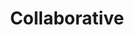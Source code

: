 ---
title: "Collaborative"
type: "core"
tagline: "I work well with others to get the desired outcome."
definitions:
  - title: "Shares relevant information with others."
    unsatisfactories:
      - "Knowledge domain are not kept up to date."
      - "No effort is made to share knowledge with others through conversation."
    needs:
      - "Knowledge domain is updated infrequently."
      - "Reluctant to share information."
    meets:
      - "Knowledge domain is updated frequently."
      - "Openly shares information in meetings/conversation."
    exceeds:
      - "Openly shares information with others from outside of the 'normal' knowledge domain e.g. An Agricultural news item."
      - "Looks for opportunities to share information during the working day."
    exceptionals:
      - "Actively seeks to share knowledge from both the 'normal' knowledge domain and outside of this area."
      - "Will create opportunities to share information with others when they feel this is beneficial."
  - title: "Engages with others to resolve problems and achieve goals."
    unsatisfactories:
      - "Will not complete a task which could be completed with the engagement of others."
      - "Labels tasks as unachievable without fully understanding if there is a resolution."
    needs:
      - "Will complete a task late when engaging with others would have ensured timely completion."
      - "Will complete a task to a below acceptable standard when engaging with others would have ensured it was completed to an acceptable standard."
    meets:
      - "Will approach other members of the team in a timely manner to request assistance in resolving issues or to achieve a goal. "
      - "Will provide assistance to others when required."
    exceeds:
      - "Will approach other members of the team as soon as they find a goal or problem that they cannot resolve alone."
      - "Actively offers assistance to others when they become aware of goals or problems with which they are struggling."
    exceptionals:
      - "Will actively look at ways of encouraging cross team engagement for problem solving."
      - "Actively seeks out opportunities to assist others with problems or to achieve goals."
  - title: "Builds relationships with others."
    unsatisfactories:
      - "Is found to be unapproachable."
      - "Actively avoids working with and building relationships with other employees."
    needs:
      - "Can be approached for assistance but does not offer assistance readily."
      - "Has no desire to build working relationships."
    meets:
      - "Builds relationships over time through working together on problems and to achieve goals."
      - "Is seen to be an approachable person."
    exceeds:
      - "Looks to foster strong relationships with everyone they work with."
      - "Encourages others to build these relationships and is seen to promote this behaviour within their team."
    exceptionals:
      - "Looks to build relationships/rapport with everyone in business."
      - "Looks to improve more difficult relationships."
  - title: "Encourages others to share information and problems."
    unsatisfactories:
      - "Shows no interest in helping the team with problems."
      - "Hinders others ability to share information."
    needs:
      - "Infrequently suggests to others in the team to share their problems."
      - "Infrequently suggests that others in the team share their subject knowledge with the rest of the team."
    meets:
      - "Frequently suggests the team share their problems to help find a solution to a problem."
      - "If aware of any member of the team with subject knowledge that would be useful for the rest of the team, they encourage them to share this."
    exceeds:
      - "Will look to identify if the team have any problems and suggest sharing these with them and the rest of the team to help find a resolution. "
      - "Will ask others if they have new information which may be useful to the team and asks them to share this with the other members of the team."
    exceptionals:
      - "Help facilitate a forum for sharing problems and information within the team."
  - title: "Looks to promote a 'Team Spirit'."
    unsatisfactories:
      - "Looks to avoid team work in any way."
      - "Approaches team based activities with a negative attitude."
    needs:
      - "Works in a team when required."
      - "Does not look to actively engage with the team."
    meets:
      - "Approached Team based activities with a positive attitude."
      - "Encourages the team to achieve goals and solve problems through team work."
    exceeds:
      - "Suggests organising a meeting to resolve issues and to find ways to approach tasks (when appropriate)."
      - "Endorses team work as a positive means of working."
    exceptionals:
      - "Encourages those around them to engage with the rest of their team."
      - "Refers to all employees as one 'team'."
  - title: "Negotiates to resolve conflicts."
    unsatisfactories:
      - "Sticks to their answer/solution and refuses to acknowledge potential alternatives."
      - "Will remove themselves from the conversation if others do not agree with them."
    needs:
      - "Will listen to feedback from the team when discussing an item which team members do not agree on."
      - "At times, will ignore input from others."
    meets:
      - "Works with others, listening to their opinions and views whilst sharing their own when discussing an issue/problem."
      - "Works with the team to reach a consensus."
    exceeds:
      - "Ensures all team members have the opportunity express their viewpoint."
      - "Ensures everyone understands the facts/reasoning put forward by others."
    exceptionals:
      - "Looks to reach a logical decision as well as a group consensus."
      - "Ensures that all members of the team understand why the option/decision chosen has been made."
---